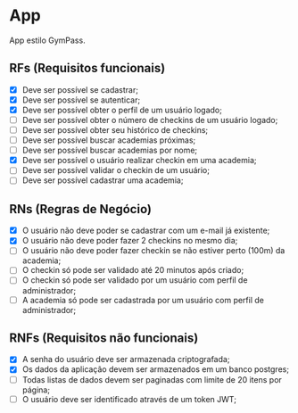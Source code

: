 # App

App estilo GymPass.

## RFs (Requisitos funcionais)

- [x] Deve ser possível se cadastrar;
- [x] Deve ser possível se autenticar;
- [x] Deve ser possível obter o perfil de um usuário logado;
- [ ] Deve ser possível obter o número de checkins de um usuário logado;
- [ ] Deve ser possível obter seu histórico de checkins;
- [ ] Deve ser possível buscar academias próximas;
- [ ] Deve ser possível buscar academias por nome;
- [x] Deve ser possível o usuário realizar checkin em uma academia;
- [ ] Deve ser possível validar o checkin de um usuário;
- [ ] Deve ser possível cadastrar uma academia;

## RNs (Regras de Negócio)

- [x] O usuário não deve poder se cadastrar com um e-mail já existente;
- [x] O usuário não deve poder fazer 2 checkins no mesmo dia;
- [ ] O usuário não deve poder fazer checkin se não estiver perto (100m) da academia;
- [ ] O checkin só pode ser validado até 20 minutos após criado;
- [ ] O checkin só pode ser validado por um usuário com perfil de administrador;
- [ ] A academia só pode ser cadastrada por um usuário com perfil de administrador;

## RNFs (Requisitos não funcionais)

- [x] A senha do usuário deve ser armazenada criptografada;
- [x] Os dados da aplicação devem ser armazenados em um banco postgres;
- [ ] Todas listas de dados devem ser paginadas com limite de 20 itens por página;
- [ ] O usuário deve ser identificado através de um token JWT;